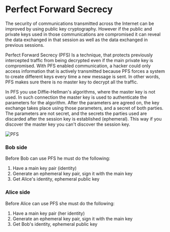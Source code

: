 # Perfect Forward Secrecy

The security of communications transmitted across the Internet can be improved by using public key cryptography. However if the public and private keys used in those communications are compromised it can reveal the data exchanged in that session as well as the data exchanged in previous sessions.

Perfect Forward Secrecy (PFS) Is a technique, that protects previously intercepted traffic from being decrypted even if the main private key is compromised. With PFS enabled communication, a hacker could only access information that is actively transmitted because PFS forces a system to create different keys every time a new message is sent. In other words, PFS makes sure there is no master key to decrypt all the traffic.

In PFS you use Diffie-Hellman's algorithms, where the master key is not used. In such connection the master key is used to authenticate the parameters for the algorithm. After the parameters are agreed on, the key exchange takes place using those parameters, and a secret of both parties. The parameters are not secret, and the secrets the parties used are discarded after the session key is established (ephemeral). This way if you discover the master key you can't discover the session key.

![PFS](https://github.com/VirgilSecurity/virgil/blob/master/images/pfs.png)



### Bob side
Before Bob can use PFS he must do the following:

1. Have a main key pair (identity)
2. Generate an ephemeral key pair, sign it with the main key
3. Get Alice's identity, ephemeral public key



### Alice side
Before Alice can use PFS she must do the following:

1. Have a main key pair (her identity)
2. Generate an ephemeral key pair, sign it with the main key
3. Get Bob's identity, ephemeral public key


